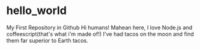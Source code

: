 # hello_world
My First  Repository in Github
Hi humans!
Mahean here, I love Node.js and coffeescript(that's what i'm made of!)
I've had tacos on the moon and find them far superior to Earth tacos.
